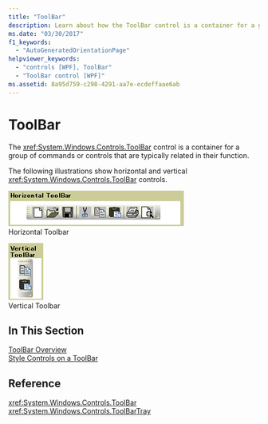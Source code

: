 ```yaml
---
title: "ToolBar"
description: Learn about how the ToolBar control is a container for a group of commands or controls that are typically related in their function.
ms.date: "03/30/2017"
f1_keywords: 
  - "AutoGeneratedOrientationPage"
helpviewer_keywords: 
  - "controls [WPF], ToolBar"
  - "ToolBar control [WPF]"
ms.assetid: 8a95d759-c298-4291-aa7e-ecdeffaae6ab
---
```

# ToolBar

The <xref:System.Windows.Controls.ToolBar> control is a container for a group of commands or controls that are typically related in their function.  
  
 The following illustrations show horizontal and vertical <xref:System.Windows.Controls.ToolBar> controls.  
  
 ![Horizontal ToolBar](./media/ss-ctl-horztoolbar.GIF "SS_CTL_horztoolbar")  
Horizontal Toolbar  
  
 ![Vertical ToolBar](./media/ss-ctl-verttoolbar.GIF "SS_CTL_verttoolbar")  
Vertical Toolbar  
  
## In This Section  

 [ToolBar Overview](toolbar-overview.md)  
  [Style Controls on a ToolBar](how-to-style-controls-on-a-toolbar.md)  
  
## Reference  

 <xref:System.Windows.Controls.ToolBar>  
  <xref:System.Windows.Controls.ToolBarTray>  
